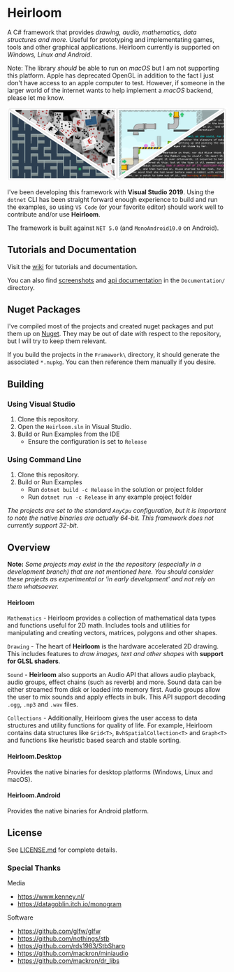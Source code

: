 # Heirloom

A C# framework that provides *drawing, audio, mathematics, data structures and more*. Useful for prototyping and implementating games, tools and other graphical applications. Heirloom currently is supported on *Windows, Linux and Android*.

Note: The library *should* be able to run on *macOS* but I am not supporting this platform. Apple has deprecated OpenGL in addition to the fact I just don't have access to an apple computer to test. However, if someone in the larger world of the internet wants to help implement a *macOS* backend, please let me know.

![screenshots](./Documentation/screenshots.png)

I've been developing this framework with **Visual Studio 2019**. Using the `dotnet` CLI has been straight forward enough experience to build and run the examples, so using `VS Code` (or your favorite editor) should work well to contribute and/or use **Heirloom**.

The framework is built against `NET 5.0` (and `MonoAndroid10.0` on Android).

## Tutorials and Documentation

Visit the [wiki][wiki] for tutorials and documentation.

You can also find [screenshots][screenshot_dir] and [api documentation][api_dir] in the `Documentation/` directory.

## Nuget Packages

I've compiled most of the projects and created nuget packages and put them up on [Nuget][nuget_search]. They may be out of date with respect to the repository, but I will try to keep them relevant.

If you build the projects in the `Framework\` directory, it should generate the associated `*.nupkg`. You can then reference them manually if you desire.

## Building

### Using Visual Studio

1. Clone this repository.
2. Open the `Heirloom.sln` in Visual Studio.
3. Build or Run Examples from the IDE
   * Ensure the configuration is set to `Release`

### Using Command Line

1. Clone this repository.
2. Build or Run Examples
   * Run `dotnet build -c Release` in the solution or project folder
   * Run `dotnet run -c Release` in any example project folder

*The projects are set to the standard `AnyCpu` configuration, but it is important to note the native binaries are actually 64-bit. This framework does not currently support 32-bit*.

## Overview

**Note:** *Some projects may exist in the the repository (especially in a development branch) that are not mentioned here. You should consider these projects as experimental or 'in early development' and not rely on them whatsoever.*

#### Heirloom

`Mathematics` - Heirloom provides a collection of mathematical data types and functions useful for 2D math. Includes tools and utilities for manipulating and creating vectors, matrices, polygons and other shapes.

`Drawing` - The heart of **Heirloom** is the hardware accelerated 2D drawing. This includes features to *draw images, text and other shapes* with **support for GLSL shaders**.

`Sound` - **Heirloom** also supports an Audio API that allows audio playback, audio groups, effect chains (such as reverb) and more. Sound data can be either streamed from disk or loaded into memory first. Audio groups allow the user to mix sounds and apply effects in bulk. This API support decoding `.ogg`, `.mp3` and `.wav` files.

`Collections` - Additionally, Heirloom gives the user access to data structures and utility functions for quality of life. For example, Heirloom contains data structures like `Grid<T>`, `BvhSpatialCollection<T>` and `Graph<T>` and functions like heuristic based search and stable sorting.

#### Heirloom.Desktop

Provides the native binaries for desktop platforms (Windows, Linux and macOS).

#### Heirloom.Android

Provides the native binaries for Android platform.

## License

See [LICENSE.md](./LICENSE.md) for complete details.

### Special Thanks

Media

* https://www.kenney.nl/
* https://datagoblin.itch.io/monogram

Software

* https://github.com/glfw/glfw
* https://github.com/nothings/stb
* https://github.com/rds1983/StbSharp
* https://github.com/mackron/miniaudio
* https://github.com/mackron/dr_libs

[stbcsharp]: https://github.com/rds1983/StbSharp
[nuget_search]: https://www.nuget.org/packages?q=heirloom
[wiki]: https://github.com/Chamberlain91/Heirloom/wiki
[screenshot_dir]: ./Documentation/Screenshots/
[api_dir]: ./Documentation/Api/